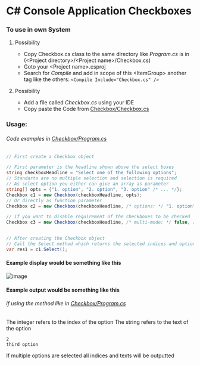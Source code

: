 # C# Console Application Checkboxes


### To use in own System
1. Possibility
    * Copy Checkbox.cs class to the same directory like _Program.cs_ is in (\<Project directory\>/\<Project name\>/Checkbox.cs)
    * Goto your \<Project name\>.csproj
    * Search for _Compile_ and add in scope of this \<ItemGroup\> another tag like the others: ``<Compile Include="Checkbox.cs" />``

2. Possibility
    * Add a file called _Checkbox.cs_ using your IDE
    * Copy paste the Code from [Checkbox/Checkbox.cs](Checkbox/Checkbox.cs)

### Usage:
###### Code examples in [Checkbox/Program.cs](Checkbox/Program.cs)

```c#
// First create a Checkbox object

// First parameter is the headline shown above the select boxes
string checkboxHeadline = "Select one of the following options";
// Standarts are no multiple selection and selection is required
// As select option you either can give an array as parameter
string[] opts = {"1. option", "2. option", "3. option" /* ... */};
Checkbox c1 = new Checkbox(checkboxHeadline, opts);
// Or directly as function parameter
Checkbox c2 = new Checkbox(checkboxHeadline, /* options: */ "1. option", "2. option", "3. option" /* ... */);

// If you want to disable requirement of the checkboxes to be checked
Checkbox c3 = new Checkbox(checkboxHeadline, /* multi-mode: */ false, /* required: */ false, opts);


// After creating the Checkbox object
// Call the Select method which returns the selected indices and option strings
var res1 = c1.Select();
```

#### Example display would be something like this
![image](.github/cce.png)

#### Example output would be something like this
###### if using the method like in [Checkbox/Program.cs](Checkbox/Program.cs)

The integer refers to the index of the option
The string refers to the text of the option
```
2
third option
```

If multiple options are selected all indices and texts will be outputted
